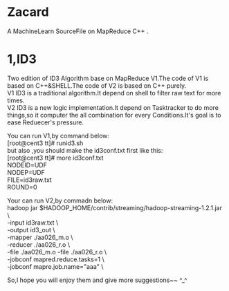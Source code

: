 Zacard  
======  

A MachineLearn SourceFile on MapReduce C++  .


1,ID3  
======  
Two edition of ID3 Algorithm base on MapReduce V1.The code of V1 is based on C++&SHELL.The code of V2 is based on C++ purely.  
V1 ID3 is a traditional algorithm.It depend on shell to filter raw text for more times.  
V2 ID3 is a new logic implementation.It depend on Tasktracker to do more things,so it computer the all combination for every Conditions.It's goal is to ease Reduecer's pressure.  

You can run V1,by command below:  
[root@cent3 tt]# runid3.sh  
but also ,you should make the id3conf.txt first like this:  
[root@cent3 tt]# more id3conf.txt  
NODEID=UDF  
NODEP=UDF  
FILE=id3raw.txt  
ROUND=0  

Your can run V2,by commadn below:  
  hadoop jar $HADOOP_HOME/contrib/streaming/hadoop-streaming-1.2.1.jar  \  
   -input id3raw.txt  \  
   -output  id3_out \  
   -mapper ./aa026_m.o \  
   -reducer ./aa026_r.o  \  
   -file ./aa026_m.o -file ./aa026_r.o  \  
   -jobconf mapred.reduce.tasks=1 \  
   -jobconf mapre.job.name="aaa" \  
   
So,I hope you will enjoy them and give more suggestions~~ ^_^  


